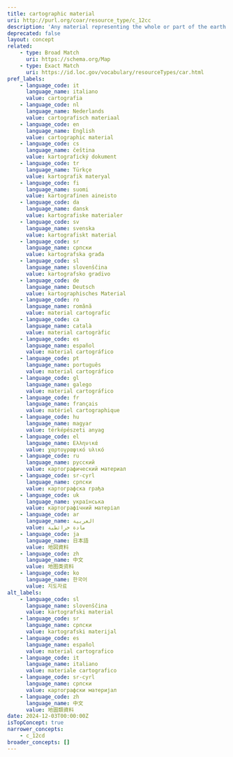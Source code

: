 ```yaml
---
title: cartographic material
uri: http://purl.org/coar/resource_type/c_12cc
description: 'Any material representing the whole or part of the earth or any celestial body at any scale. Cartographic materials include two- and three-dimensional maps and plans (including maps of imaginary places); aeronautical, navigational, and celestial charts; atlases; globes; block diagrams; sections; aerial photographs with a cartographic purpose; bird''s-eye views (map views), etc. [Source: http://www.loc.gov/marc/cfmap.html]'
deprecated: false
layout: concept
related:
    - type: Broad Match
      uri: https://schema.org/Map
    - type: Exact Match
      uri: https://id.loc.gov/vocabulary/resourceTypes/car.html
pref_labels:
    - language_code: it
      language_name: italiano
      value: cartografia
    - language_code: nl
      language_name: Nederlands
      value: cartografisch materiaal
    - language_code: en
      language_name: English
      value: cartographic material
    - language_code: cs
      language_name: čeština
      value: kartografický dokument
    - language_code: tr
      language_name: Türkçe
      value: kartografik materyal
    - language_code: fi
      language_name: suomi
      value: kartografinen aineisto
    - language_code: da
      language_name: dansk
      value: kartografiske materialer
    - language_code: sv
      language_name: svenska
      value: kartografiskt material
    - language_code: sr
      language_name: српски
      value: kartografska građa
    - language_code: sl
      language_name: slovenščina
      value: kartografsko gradivo
    - language_code: de
      language_name: Deutsch
      value: kartographisches Material
    - language_code: ro
      language_name: română
      value: material cartografic
    - language_code: ca
      language_name: català
      value: material cartogràfic
    - language_code: es
      language_name: español
      value: material cartográfico
    - language_code: pt
      language_name: português
      value: material cartográfico
    - language_code: gl
      language_name: galego
      value: material cartográfico
    - language_code: fr
      language_name: français
      value: matériel cartographique
    - language_code: hu
      language_name: magyar
      value: térképészeti anyag
    - language_code: el
      language_name: Ελληνικά
      value: χαρτογραφικό υλικό
    - language_code: ru
      language_name: русский
      value: картографический материал
    - language_code: sr-cyrl
      language_name: српски
      value: картографска грађа
    - language_code: uk
      language_name: українська
      value: картографічний матеріал
    - language_code: ar
      language_name: العربية
      value: مادة خرائطية
    - language_code: ja
      language_name: 日本語
      value: 地図資料
    - language_code: zh
      language_name: 中文
      value: 地图类资料
    - language_code: ko
      language_name: 한국어
      value: 지도자료
alt_labels:
    - language_code: sl
      language_name: slovenščina
      value: kartografski material
    - language_code: sr
      language_name: српски
      value: kartografski materijal
    - language_code: es
      language_name: español
      value: material cartografico
    - language_code: it
      language_name: italiano
      value: materiale cartografico
    - language_code: sr-cyrl
      language_name: српски
      value: картографски материјал
    - language_code: zh
      language_name: 中文
      value: 地圖類資料
date: 2024-12-03T00:00:00Z
isTopConcept: true
narrower_concepts:
    - c_12cd
broader_concepts: []
---
```


